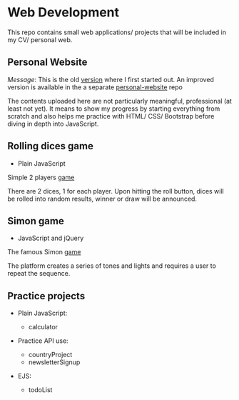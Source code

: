 # Web Development

This repo contains small web applications/ projects that will be included in my CV/ personal web.

## Personal Website

*Message*: This is the old [version](https://nguyenan11.github.io/WebDevelopment/personalWeb/) where I first started out.
An improved version is available in the a separate [personal-website](https://github.com/nguyenan11/personal-website) repo

The contents uploaded here are not particularly meaningful, professional 
(at least not yet). It means to show my progress by starting everything from 
scratch and also helps me practice with HTML/ CSS/ Bootstrap before diving in 
depth into JavaScript.

## Rolling dices game
* Plain JavaScript

Simple 2 players [game](https://nguyenan11.github.io/WebDevelopment/rollingDiceGame/dice.html)

There are 2 dices, 1 for each player. Upon hitting the roll button, dices will 
be rolled into random results, winner or draw will be announced.

## Simon game
* JavaScript and jQuery

The famous Simon [game](https://nguyenan11.github.io/WebDevelopment/simonGame/)

The platform creates a series of tones and lights and requires a user to repeat 
the sequence.

## Practice projects

* Plain JavaScript:
  * calculator

* Practice API use:
  * countryProject
  * newsletterSignup

* EJS:
  * todoList